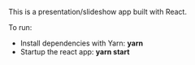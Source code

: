 This is a presentation/slideshow app built with React.

To run:
- Install dependencies with Yarn: **yarn**
- Startup the react app: **yarn start**
